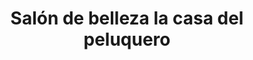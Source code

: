 ---
title: "Salón de belleza la casa del peluquero"
url: /puerto-gaitan/salon-de-belleza-la-casa-del-peluquero/
shop: Friseur
---